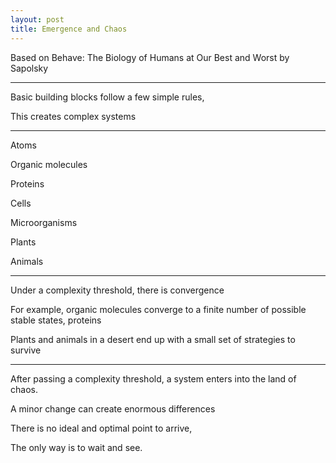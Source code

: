 ```yaml
---
layout: post
title: Emergence and Chaos
---
```


Based on Behave: The Biology of Humans at Our Best and Worst by Sapolsky 

---

Basic building blocks follow a few simple rules,

This creates complex systems

---

Atoms

Organic molecules

Proteins 

Cells 

Microorganisms

Plants

Animals 
 
---


Under a complexity threshold, there is convergence

For example, organic molecules converge to a finite number of possible stable states, proteins 

Plants and animals in a desert end up with a small set of strategies to survive


---

After passing a complexity threshold, a system enters into the land of chaos.   

A minor change can create enormous differences 

There is no ideal and optimal point to arrive,   

The only way is to wait and see.





